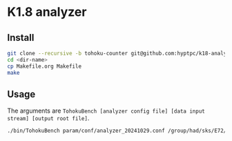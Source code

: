 K1.8 analyzer
=============

## Install

```sh
git clone --recursive -b tohoku-counter git@github.com:hyptpc/k18-analyzer.git <dir-name>
cd <dir-name>
cp Makefile.org Makefile
make
```

## Usage

The arguments are `TohokuBench [analyzer config file] [data input stream] [output root file]`.

```sh
./bin/TohokuBench param/conf/analyzer_20241029.conf /group/had/sks/E72/tohoku-counter-2024dec/data/run00118.dat foobar.root
```
